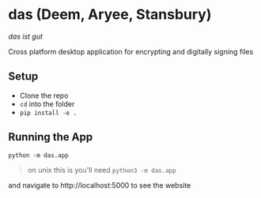 # das (Deem, Aryee, Stansbury)
_das ist gut_

Cross platform desktop application for encrypting and digitally signing files

## Setup
- Clone the repo
- `cd` into the folder
- `pip install -e .`

## Running the App
`python -m das.app`

> on unix this is you'll need `python3 -m das.app`

and navigate to http://localhost:5000 to see the website

